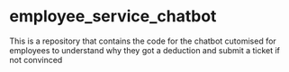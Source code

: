 # employee_service_chatbot
This is a repository that contains the code for the chatbot cutomised for employees to understand why they got a deduction and submit a ticket if not convinced
